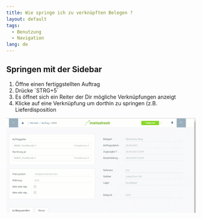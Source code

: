 ```yaml
---
title: Wie springe ich zu verknüpften Belegen ?
layout: default
tags:
  - Benutzung
  - Navigation
lang: de
---
```


## Springen mit der Sidebar
1. Öffne einen fertiggstellten Auftrag
2. Drücke ´STRG+5´
3. Es öffnet sich ein Reiter der Dir mögliche Verknüpfungen anzeigt
4. Klicke auf eine Verknüpfung um dorthin zu springen (z.B. Lieferdisposition

![](assets/springezusidebar.gif)
